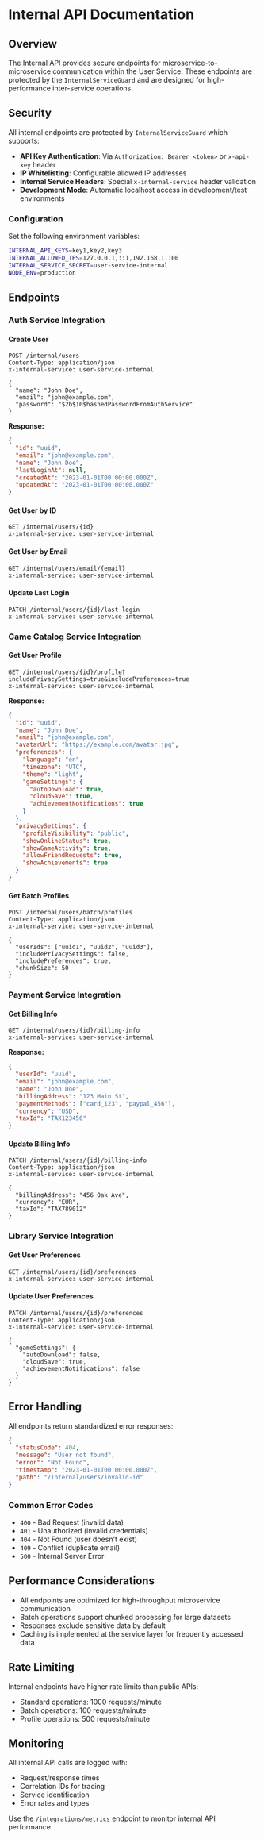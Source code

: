 # Internal API Documentation

## Overview

The Internal API provides secure endpoints for microservice-to-microservice communication within the User Service. These endpoints are protected by the `InternalServiceGuard` and are designed for high-performance inter-service operations.

## Security

All internal endpoints are protected by `InternalServiceGuard` which supports:

- **API Key Authentication**: Via `Authorization: Bearer <token>` or `x-api-key` header
- **IP Whitelisting**: Configurable allowed IP addresses
- **Internal Service Headers**: Special `x-internal-service` header validation
- **Development Mode**: Automatic localhost access in development/test environments

### Configuration

Set the following environment variables:

```bash
INTERNAL_API_KEYS=key1,key2,key3
INTERNAL_ALLOWED_IPS=127.0.0.1,::1,192.168.1.100
INTERNAL_SERVICE_SECRET=user-service-internal
NODE_ENV=production
```

## Endpoints

### Auth Service Integration

#### Create User
```http
POST /internal/users
Content-Type: application/json
x-internal-service: user-service-internal

{
  "name": "John Doe",
  "email": "john@example.com",
  "password": "$2b$10$hashedPasswordFromAuthService"
}
```

**Response:**
```json
{
  "id": "uuid",
  "email": "john@example.com",
  "name": "John Doe",
  "lastLoginAt": null,
  "createdAt": "2023-01-01T00:00:00.000Z",
  "updatedAt": "2023-01-01T00:00:00.000Z"
}
```

#### Get User by ID
```http
GET /internal/users/{id}
x-internal-service: user-service-internal
```

#### Get User by Email
```http
GET /internal/users/email/{email}
x-internal-service: user-service-internal
```

#### Update Last Login
```http
PATCH /internal/users/{id}/last-login
x-internal-service: user-service-internal
```

### Game Catalog Service Integration

#### Get User Profile
```http
GET /internal/users/{id}/profile?includePrivacySettings=true&includePreferences=true
x-internal-service: user-service-internal
```

**Response:**
```json
{
  "id": "uuid",
  "name": "John Doe",
  "email": "john@example.com",
  "avatarUrl": "https://example.com/avatar.jpg",
  "preferences": {
    "language": "en",
    "timezone": "UTC",
    "theme": "light",
    "gameSettings": {
      "autoDownload": true,
      "cloudSave": true,
      "achievementNotifications": true
    }
  },
  "privacySettings": {
    "profileVisibility": "public",
    "showOnlineStatus": true,
    "showGameActivity": true,
    "allowFriendRequests": true,
    "showAchievements": true
  }
}
```

#### Get Batch Profiles
```http
POST /internal/users/batch/profiles
Content-Type: application/json
x-internal-service: user-service-internal

{
  "userIds": ["uuid1", "uuid2", "uuid3"],
  "includePrivacySettings": false,
  "includePreferences": true,
  "chunkSize": 50
}
```

### Payment Service Integration

#### Get Billing Info
```http
GET /internal/users/{id}/billing-info
x-internal-service: user-service-internal
```

**Response:**
```json
{
  "userId": "uuid",
  "email": "john@example.com",
  "name": "John Doe",
  "billingAddress": "123 Main St",
  "paymentMethods": ["card_123", "paypal_456"],
  "currency": "USD",
  "taxId": "TAX123456"
}
```

#### Update Billing Info
```http
PATCH /internal/users/{id}/billing-info
Content-Type: application/json
x-internal-service: user-service-internal

{
  "billingAddress": "456 Oak Ave",
  "currency": "EUR",
  "taxId": "TAX789012"
}
```

### Library Service Integration

#### Get User Preferences
```http
GET /internal/users/{id}/preferences
x-internal-service: user-service-internal
```

#### Update User Preferences
```http
PATCH /internal/users/{id}/preferences
Content-Type: application/json
x-internal-service: user-service-internal

{
  "gameSettings": {
    "autoDownload": false,
    "cloudSave": true,
    "achievementNotifications": false
  }
}
```

## Error Handling

All endpoints return standardized error responses:

```json
{
  "statusCode": 404,
  "message": "User not found",
  "error": "Not Found",
  "timestamp": "2023-01-01T00:00:00.000Z",
  "path": "/internal/users/invalid-id"
}
```

### Common Error Codes

- `400` - Bad Request (invalid data)
- `401` - Unauthorized (invalid credentials)
- `404` - Not Found (user doesn't exist)
- `409` - Conflict (duplicate email)
- `500` - Internal Server Error

## Performance Considerations

- All endpoints are optimized for high-throughput microservice communication
- Batch operations support chunked processing for large datasets
- Responses exclude sensitive data by default
- Caching is implemented at the service layer for frequently accessed data

## Rate Limiting

Internal endpoints have higher rate limits than public APIs:

- Standard operations: 1000 requests/minute
- Batch operations: 100 requests/minute
- Profile operations: 500 requests/minute

## Monitoring

All internal API calls are logged with:

- Request/response times
- Correlation IDs for tracing
- Service identification
- Error rates and types

Use the `/integrations/metrics` endpoint to monitor internal API performance.